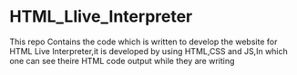 # HTML_LIive_Interpreter
This repo Contains the code which is written to develop the website for HTML Live Interpreter,it is developed by using HTML,CSS and JS,In which one can see theire HTML code output while they are writing 
